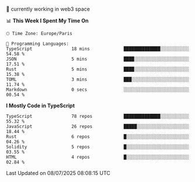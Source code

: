 🔭 currently working in web3 space

<!--START_SECTION:waka-->
📊 **This Week I Spent My Time On** 

```text
🕑︎ Time Zone: Europe/Paris

💬 Programming Languages: 
TypeScript               18 mins             ██████████████░░░░░░░░░░░   54.58 % 
JSON                     5 mins              ████░░░░░░░░░░░░░░░░░░░░░   17.51 % 
Rust                     5 mins              ████░░░░░░░░░░░░░░░░░░░░░   15.38 % 
TOML                     3 mins              ███░░░░░░░░░░░░░░░░░░░░░░   11.74 % 
Markdown                 0 secs              ░░░░░░░░░░░░░░░░░░░░░░░░░   00.54 % 
```

**I Mostly Code in TypeScript** 

```text
TypeScript               78 repos            ██████████████░░░░░░░░░░░   55.32 % 
JavaScript               26 repos            █████░░░░░░░░░░░░░░░░░░░░   18.44 % 
Rust                     6 repos             █░░░░░░░░░░░░░░░░░░░░░░░░   04.26 % 
Solidity                 5 repos             █░░░░░░░░░░░░░░░░░░░░░░░░   03.55 % 
HTML                     4 repos             █░░░░░░░░░░░░░░░░░░░░░░░░   02.84 % 
```




 Last Updated on 08/07/2025 08:08:15 UTC
<!--END_SECTION:waka-->
